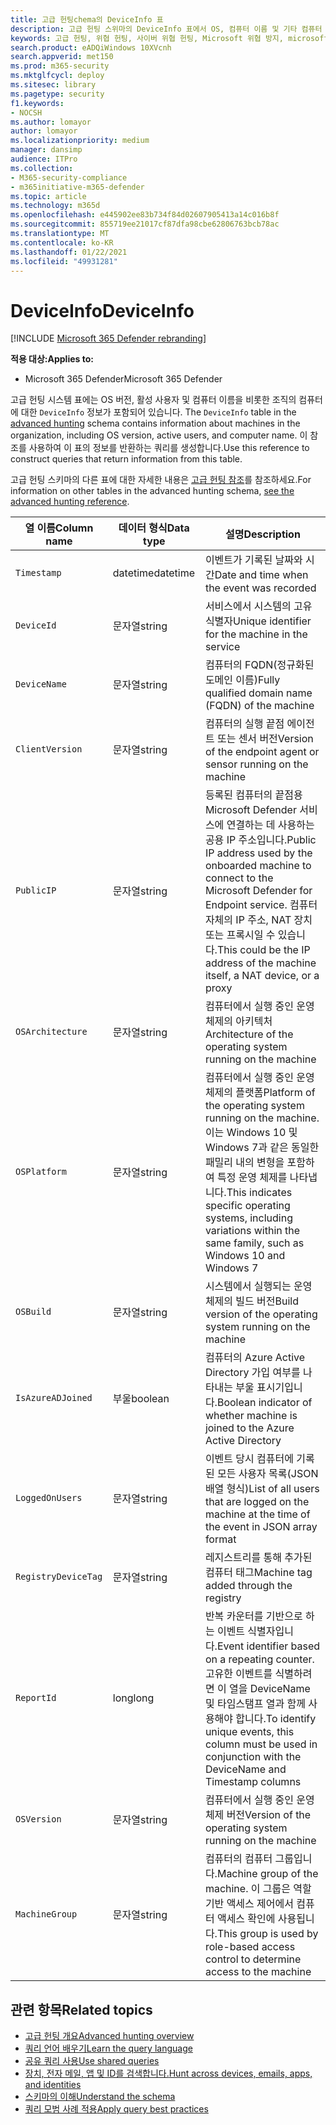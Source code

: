 ```yaml
---
title: 고급 헌팅chema의 DeviceInfo 표
description: 고급 헌팅 스위마의 DeviceInfo 표에서 OS, 컴퓨터 이름 및 기타 컴퓨터 정보에 대해 자세히 알아보기
keywords: 고급 헌팅, 위협 헌팅, 사이버 위협 헌팅, Microsoft 위협 방지, microsoft 365, mtp, m365, 검색, 쿼리, 원격 분석, schema reference, kusto, table, column, data type, description, machineinfo, DeviceInfo, device, machine, OS, platform, users
search.product: eADQiWindows 10XVcnh
search.appverid: met150
ms.prod: m365-security
ms.mktglfcycl: deploy
ms.sitesec: library
ms.pagetype: security
f1.keywords:
- NOCSH
ms.author: lomayor
author: lomayor
ms.localizationpriority: medium
manager: dansimp
audience: ITPro
ms.collection:
- M365-security-compliance
- m365initiative-m365-defender
ms.topic: article
ms.technology: m365d
ms.openlocfilehash: e445902ee83b734f84d02607905413a14c016b8f
ms.sourcegitcommit: 855719ee21017cf87dfa98cbe62806763bcb78ac
ms.translationtype: MT
ms.contentlocale: ko-KR
ms.lasthandoff: 01/22/2021
ms.locfileid: "49931281"
---
```

# <a name="deviceinfo"></a><span data-ttu-id="c2a99-104">DeviceInfo</span><span class="sxs-lookup"><span data-stu-id="c2a99-104">DeviceInfo</span></span>

[!INCLUDE [Microsoft 365 Defender rebranding](../includes/microsoft-defender.md)]


<span data-ttu-id="c2a99-105">**적용 대상:**</span><span class="sxs-lookup"><span data-stu-id="c2a99-105">**Applies to:**</span></span>
- <span data-ttu-id="c2a99-106">Microsoft 365 Defender</span><span class="sxs-lookup"><span data-stu-id="c2a99-106">Microsoft 365 Defender</span></span>



<span data-ttu-id="c2a99-107">고급 헌팅 시스템 표에는 OS 버전, 활성 사용자 및 컴퓨터 이름을 비롯한 조직의 컴퓨터에 대한 `DeviceInfo` 정보가 포함되어 있습니다. [](advanced-hunting-overview.md)</span><span class="sxs-lookup"><span data-stu-id="c2a99-107">The `DeviceInfo` table in the [advanced hunting](advanced-hunting-overview.md) schema contains information about machines in the organization, including OS version, active users, and computer name.</span></span> <span data-ttu-id="c2a99-108">이 참조를 사용하여 이 표의 정보를 반환하는 쿼리를 생성합니다.</span><span class="sxs-lookup"><span data-stu-id="c2a99-108">Use this reference to construct queries that return information from this table.</span></span>

<span data-ttu-id="c2a99-109">고급 헌팅 스키마의 다른 표에 대한 자세한 내용은 [고급 헌팅 참조](advanced-hunting-schema-tables.md)를 참조하세요.</span><span class="sxs-lookup"><span data-stu-id="c2a99-109">For information on other tables in the advanced hunting schema, [see the advanced hunting reference](advanced-hunting-schema-tables.md).</span></span>

| <span data-ttu-id="c2a99-110">열 이름</span><span class="sxs-lookup"><span data-stu-id="c2a99-110">Column name</span></span> | <span data-ttu-id="c2a99-111">데이터 형식</span><span class="sxs-lookup"><span data-stu-id="c2a99-111">Data type</span></span> | <span data-ttu-id="c2a99-112">설명</span><span class="sxs-lookup"><span data-stu-id="c2a99-112">Description</span></span> |
|-------------|-----------|-------------|
| `Timestamp` | <span data-ttu-id="c2a99-113">datetime</span><span class="sxs-lookup"><span data-stu-id="c2a99-113">datetime</span></span> | <span data-ttu-id="c2a99-114">이벤트가 기록된 날짜와 시간</span><span class="sxs-lookup"><span data-stu-id="c2a99-114">Date and time when the event was recorded</span></span> |
| `DeviceId` | <span data-ttu-id="c2a99-115">문자열</span><span class="sxs-lookup"><span data-stu-id="c2a99-115">string</span></span> | <span data-ttu-id="c2a99-116">서비스에서 시스템의 고유 식별자</span><span class="sxs-lookup"><span data-stu-id="c2a99-116">Unique identifier for the machine in the service</span></span> |
| `DeviceName` | <span data-ttu-id="c2a99-117">문자열</span><span class="sxs-lookup"><span data-stu-id="c2a99-117">string</span></span> | <span data-ttu-id="c2a99-118">컴퓨터의 FQDN(정규화된 도메인 이름)</span><span class="sxs-lookup"><span data-stu-id="c2a99-118">Fully qualified domain name (FQDN) of the machine</span></span> |
| `ClientVersion` | <span data-ttu-id="c2a99-119">문자열</span><span class="sxs-lookup"><span data-stu-id="c2a99-119">string</span></span> | <span data-ttu-id="c2a99-120">컴퓨터의 실행 끝점 에이전트 또는 센서 버전</span><span class="sxs-lookup"><span data-stu-id="c2a99-120">Version of the endpoint agent or sensor running on the machine</span></span> |
| `PublicIP` | <span data-ttu-id="c2a99-121">문자열</span><span class="sxs-lookup"><span data-stu-id="c2a99-121">string</span></span> | <span data-ttu-id="c2a99-122">등록된 컴퓨터의 끝점용 Microsoft Defender 서비스에 연결하는 데 사용하는 공용 IP 주소입니다.</span><span class="sxs-lookup"><span data-stu-id="c2a99-122">Public IP address used by the onboarded machine to connect to the Microsoft  Defender for Endpoint service.</span></span> <span data-ttu-id="c2a99-123">컴퓨터 자체의 IP 주소, NAT 장치 또는 프록시일 수 있습니다.</span><span class="sxs-lookup"><span data-stu-id="c2a99-123">This could be the IP address of the machine itself, a NAT device, or a proxy</span></span> |
| `OSArchitecture` | <span data-ttu-id="c2a99-124">문자열</span><span class="sxs-lookup"><span data-stu-id="c2a99-124">string</span></span> | <span data-ttu-id="c2a99-125">컴퓨터에서 실행 중인 운영 체제의 아키텍처</span><span class="sxs-lookup"><span data-stu-id="c2a99-125">Architecture of the operating system running on the machine</span></span> |
| `OSPlatform` | <span data-ttu-id="c2a99-126">문자열</span><span class="sxs-lookup"><span data-stu-id="c2a99-126">string</span></span> | <span data-ttu-id="c2a99-127">컴퓨터에서 실행 중인 운영 체제의 플랫폼</span><span class="sxs-lookup"><span data-stu-id="c2a99-127">Platform of the operating system running on the machine.</span></span> <span data-ttu-id="c2a99-128">이는 Windows 10 및 Windows 7과 같은 동일한 패밀리 내의 변형을 포함하여 특정 운영 체제를 나타냅니다.</span><span class="sxs-lookup"><span data-stu-id="c2a99-128">This indicates specific operating systems, including variations within the same family, such as Windows 10 and Windows 7</span></span> |
| `OSBuild` | <span data-ttu-id="c2a99-129">문자열</span><span class="sxs-lookup"><span data-stu-id="c2a99-129">string</span></span> | <span data-ttu-id="c2a99-130">시스템에서 실행되는 운영 체제의 빌드 버전</span><span class="sxs-lookup"><span data-stu-id="c2a99-130">Build version of the operating system running on the machine</span></span> |
| `IsAzureADJoined` | <span data-ttu-id="c2a99-131">부울</span><span class="sxs-lookup"><span data-stu-id="c2a99-131">boolean</span></span> | <span data-ttu-id="c2a99-132">컴퓨터의 Azure Active Directory 가입 여부를 나타내는 부울 표시기입니다.</span><span class="sxs-lookup"><span data-stu-id="c2a99-132">Boolean indicator of whether machine is joined to the Azure Active Directory</span></span> |
| `LoggedOnUsers` | <span data-ttu-id="c2a99-133">문자열</span><span class="sxs-lookup"><span data-stu-id="c2a99-133">string</span></span> | <span data-ttu-id="c2a99-134">이벤트 당시 컴퓨터에 기록된 모든 사용자 목록(JSON 배열 형식)</span><span class="sxs-lookup"><span data-stu-id="c2a99-134">List of all users that are logged on the machine at the time of the event in JSON array format</span></span> |
| `RegistryDeviceTag` | <span data-ttu-id="c2a99-135">문자열</span><span class="sxs-lookup"><span data-stu-id="c2a99-135">string</span></span> | <span data-ttu-id="c2a99-136">레지스트리를 통해 추가된 컴퓨터 태그</span><span class="sxs-lookup"><span data-stu-id="c2a99-136">Machine tag added through the registry</span></span> |
| `ReportId` | <span data-ttu-id="c2a99-137">long</span><span class="sxs-lookup"><span data-stu-id="c2a99-137">long</span></span> | <span data-ttu-id="c2a99-138">반복 카운터를 기반으로 하는 이벤트 식별자입니다.</span><span class="sxs-lookup"><span data-stu-id="c2a99-138">Event identifier based on a repeating counter.</span></span> <span data-ttu-id="c2a99-139">고유한 이벤트를 식별하려면 이 열을 DeviceName 및 타임스탬프 열과 함께 사용해야 합니다.</span><span class="sxs-lookup"><span data-stu-id="c2a99-139">To identify unique events, this column must be used in conjunction with the DeviceName and Timestamp columns</span></span> |
| `OSVersion` | <span data-ttu-id="c2a99-140">문자열</span><span class="sxs-lookup"><span data-stu-id="c2a99-140">string</span></span> | <span data-ttu-id="c2a99-141">컴퓨터에서 실행 중인 운영 체제 버전</span><span class="sxs-lookup"><span data-stu-id="c2a99-141">Version of the operating system running on the machine</span></span> |
| `MachineGroup` | <span data-ttu-id="c2a99-142">문자열</span><span class="sxs-lookup"><span data-stu-id="c2a99-142">string</span></span> | <span data-ttu-id="c2a99-143">컴퓨터의 컴퓨터 그룹입니다.</span><span class="sxs-lookup"><span data-stu-id="c2a99-143">Machine group of the machine.</span></span> <span data-ttu-id="c2a99-144">이 그룹은 역할 기반 액세스 제어에서 컴퓨터 액세스 확인에 사용됩니다.</span><span class="sxs-lookup"><span data-stu-id="c2a99-144">This group is used by role-based access control to determine access to the machine</span></span> |

## <a name="related-topics"></a><span data-ttu-id="c2a99-145">관련 항목</span><span class="sxs-lookup"><span data-stu-id="c2a99-145">Related topics</span></span>
- [<span data-ttu-id="c2a99-146">고급 헌팅 개요</span><span class="sxs-lookup"><span data-stu-id="c2a99-146">Advanced hunting overview</span></span>](advanced-hunting-overview.md)
- [<span data-ttu-id="c2a99-147">쿼리 언어 배우기</span><span class="sxs-lookup"><span data-stu-id="c2a99-147">Learn the query language</span></span>](advanced-hunting-query-language.md)
- [<span data-ttu-id="c2a99-148">공유 쿼리 사용</span><span class="sxs-lookup"><span data-stu-id="c2a99-148">Use shared queries</span></span>](advanced-hunting-shared-queries.md)
- [<span data-ttu-id="c2a99-149">장치, 전자 메일, 앱 및 ID를 검색합니다.</span><span class="sxs-lookup"><span data-stu-id="c2a99-149">Hunt across devices, emails, apps, and identities</span></span>](advanced-hunting-query-emails-devices.md)
- [<span data-ttu-id="c2a99-150">스키마의 이해</span><span class="sxs-lookup"><span data-stu-id="c2a99-150">Understand the schema</span></span>](advanced-hunting-schema-tables.md)
- [<span data-ttu-id="c2a99-151">쿼리 모범 사례 적용</span><span class="sxs-lookup"><span data-stu-id="c2a99-151">Apply query best practices</span></span>](advanced-hunting-best-practices.md)
